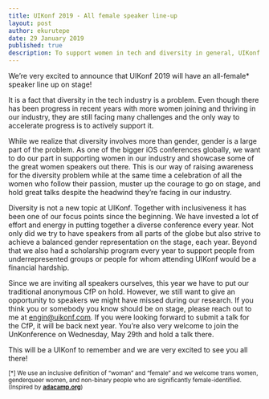 ```yaml
---
title: UIKonf 2019 - All female speaker line-up
layout: post
author: ekurutepe
date: 29 January 2019
published: true
description: To support women in tech and diversity in general, UIKonf 2019 will feature an all-female speaker line-up.
---
```


We’re very excited to announce that UIKonf 2019 will have an all-female* speaker line up on stage! 

It is a fact that diversity in the tech industry is a problem. Even though there has been progress in recent years with more women joining and thriving in our industry, they are still facing many challenges and the only way to accelerate progress is to actively support it. 

While we realize that diversity involves more than gender, gender is a large part of the problem. As one of the bigger iOS conferences globally, we want to do our part in supporting women in our industry and showcase some of the great women speakers out there. This is our way of raising awareness for the diversity problem while at the same time a celebration of all the women who follow their passion, muster up the courage to go on stage, and hold great talks despite the headwind they’re facing in our industry.

Diversity is not a new topic at UIKonf. Together with inclusiveness it has been one of our focus points since the beginning. We have invested a lot of effort and energy in putting together a diverse conference every year. Not only did we try to have speakers from all parts of the globe but also strive to achieve a balanced gender representation on the stage, each year. Beyond that we also had a scholarship program every year to support people from underrepresented groups or people for whom attending UIKonf would be a financial hardship.

Since we are inviting all speakers ourselves, this year we have to put our traditional anonymous CfP on hold. However, we still want to give an opportunity to speakers we might have missed during our research. If you think you or somebody you know should be on stage, please reach out to me at [engin@uikonf.com](mailto:engin@uikonf.com). If you were looking forward to submit a talk for the CfP, it will be back next year. You’re also very welcome to join the UnKonference on Wednesday, May 29th and hold a talk there.

This will be a UIKonf to remember and we are very excited to see you all there!


<small>[*] We use an inclusive definition of “woman” and “female” and we welcome trans women, genderqueer women, and non-binary people who are significantly female-identified. (Inspired by <a href="https://adacamp.org/" target="_blank"><strong>adacamp.org</strong></a>)</small>
